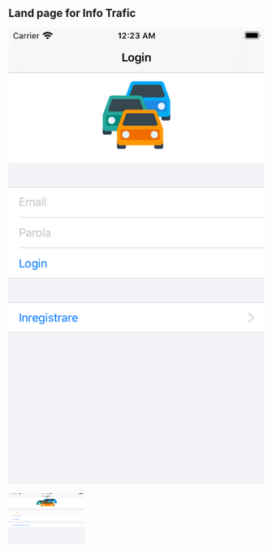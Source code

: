 ## Land page for Info Trafic

![login image](/login.png)

<img src="/login.png" alt="Kitten"
	title="A cute kitten" width="150" height="100" />
